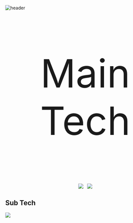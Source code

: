 ![header](https://capsule-render.vercel.app/api?type=slice&height=170&color=1d4e89&section=header&text=JiwooKim&fontSize=60&fontColor=f5fcff&fontAlign=80&fontAlignY=30&rotate=12)

    
<div align=center>
		
<p style="font-size:123px;">Main Tech</p>

<img src="https://img.shields.io/badge/Java-003796?style=flat-square&logo=Java&logoColor=white"/></a>&nbsp; &nbsp;<img src="https://img.shields.io/badge/Spring%20Boot-6db33f?style=flat-square&logo=Spring&logoColor=white"/></a>

</div>
  

## Sub Tech
<img src="https://img.shields.io/badge/Python-00599C?style=flat-square&logo=Python&logoColor=white"/></a>
